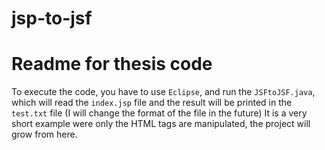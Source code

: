 # jsp-to-jsf

# Readme for thesis code
To execute the code, you have to use `Eclipse`, and run the `JSFtoJSF.java`, which will read the `index.jsp` file and the result will be printed in the `test.txt` file (I will change the format of the file in the future)
It is a very short example were only the HTML tags are manipulated, the project will grow from here.
